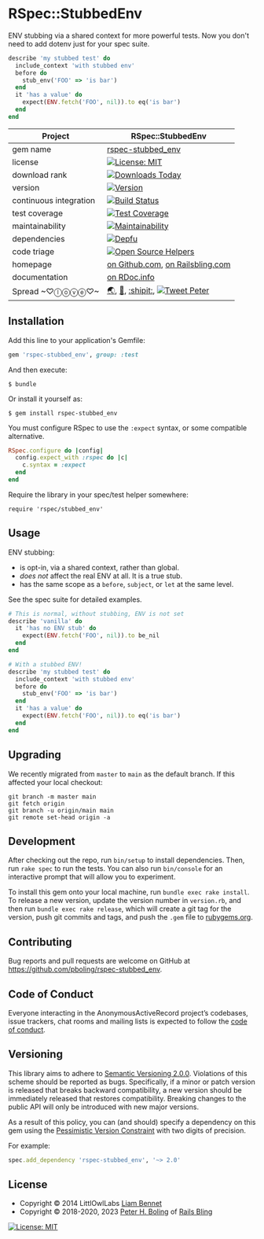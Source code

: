 # RSpec::StubbedEnv

ENV stubbing via a shared context for more powerful tests.  Now you don't need to add dotenv just for your spec suite.

```ruby
describe 'my stubbed test' do
  include_context 'with stubbed env'
  before do
    stub_env('FOO' => 'is bar')
  end
  it 'has a value' do
    expect(ENV.fetch('FOO', nil)).to eq('is bar')
  end
end
```

| Project                 | RSpec::StubbedEnv                                                                                                                                                                                                                           |
|------------------------ |---------------------------------------------------------------------------------------------------------------------------------------------------------------------------------------------------------------------------------------------|
| gem name                | [rspec-stubbed_env](https://rubygems.org/gems/rspec-stubbed_env)                                                                                                                                                                            |
| license                 | [![License: MIT](https://img.shields.io/badge/License-MIT-green.svg)](https://opensource.org/licenses/MIT)                                                                                                                                  |
| download rank           | [![Downloads Today](https://img.shields.io/gem/rd/rspec-stubbed_env.svg)](https://github.com/pboling/rspec-stubbed_env)                                                                                                                     |
| version                 | [![Version](https://img.shields.io/gem/v/rspec-stubbed_env.svg)](https://rubygems.org/gems/rspec-stubbed_env)                                                                                                                               |
| continuous integration  | [![Build Status](https://travis-ci.org/pboling/rspec-stubbed_env.svg?branch=main)](https://travis-ci.org/pboling/rspec-stubbed_env)                                                                                                         |
| test coverage           | [![Test Coverage](https://api.codeclimate.com/v1/badges/07a1d53634c61154efae/test_coverage)](https://codeclimate.com/github/pboling/rspec-stubbed_env/test_coverage)                                                                        |
| maintainability         | [![Maintainability](https://api.codeclimate.com/v1/badges/07a1d53634c61154efae/maintainability)](https://codeclimate.com/github/pboling/rspec-stubbed_env/maintainability)                                                                  |
| dependencies            | [![Depfu](https://badges.depfu.com/badges/a48948dd503f23a440f2c17910563f43/count.svg)](https://depfu.com/github/pboling/rspec-stubbed_env?project_id=5884)                                                                                  |
| code triage             | [![Open Source Helpers](https://www.codetriage.com/pboling/rspec-stubbed_env/badges/users.svg)](https://www.codetriage.com/pboling/rspec-stubbed_env)                                                                                       |
| homepage                | [on Github.com][homepage], [on Railsbling.com][blogpage]                                                                                                                                                                                    |
| documentation           | [on RDoc.info][documentation]                                                                                                                                                                                                               |
| Spread ~♡ⓛⓞⓥⓔ♡~      | [🌏](https://about.me/peter.boling), [👼](https://angel.co/peter-boling), [:shipit:](http://coderwall.com/pboling), [![Tweet Peter](https://img.shields.io/twitter/follow/galtzo.svg?style=social&label=Follow)](http://twitter.com/galtzo) |

## Installation

Add this line to your application's Gemfile:

```ruby
gem 'rspec-stubbed_env', group: :test
```

And then execute:

    $ bundle

Or install it yourself as:

    $ gem install rspec-stubbed_env


You must configure RSpec to use the `:expect` syntax, or some compatible alternative.

```ruby
RSpec.configure do |config|
  config.expect_with :rspec do |c|
    c.syntax = :expect
  end
end
```

Require the library in your spec/test helper somewhere:
```
require 'rspec/stubbed_env'
```

## Usage

ENV stubbing:

  - is opt-in, via a shared context, rather than global.
  - *does not* affect the real ENV at all.  It is a true stub.
  - has the same scope as a `before`, `subject`, or `let` at the same level.

See the spec suite for detailed examples.

```ruby
# This is normal, without stubbing, ENV is not set
describe 'vanilla' do
  it 'has no ENV stub' do
    expect(ENV.fetch('FOO', nil)).to be_nil
  end
end

# With a stubbed ENV!
describe 'my stubbed test' do
  include_context 'with stubbed env'
  before do
    stub_env('FOO' => 'is bar')
  end
  it 'has a value' do
    expect(ENV.fetch('FOO', nil)).to eq('is bar')
  end
end
```

## Upgrading

We recently migrated from `master` to `main` as the default branch.  If this affected your local checkout:
```shell
git branch -m master main
git fetch origin
git branch -u origin/main main
git remote set-head origin -a
```

## Development

After checking out the repo, run `bin/setup` to install dependencies. Then, run `rake spec` to run the tests. You can also run `bin/console` for an interactive prompt that will allow you to experiment.

To install this gem onto your local machine, run `bundle exec rake install`. To release a new version, update the version number in `version.rb`, and then run `bundle exec rake release`, which will create a git tag for the version, push git commits and tags, and push the `.gem` file to [rubygems.org](https://rubygems.org).

## Contributing

Bug reports and pull requests are welcome on GitHub at https://github.com/pboling/rspec-stubbed_env.

## Code of Conduct

Everyone interacting in the AnonymousActiveRecord project’s codebases, issue trackers, chat rooms and mailing lists is expected to follow the [code of conduct](https://github.com/pboling/rspec-stubbed_env/blob/main/CODE_OF_CONDUCT.md).

## Versioning

This library aims to adhere to [Semantic Versioning 2.0.0][semver].
Violations of this scheme should be reported as bugs. Specifically,
if a minor or patch version is released that breaks backward
compatibility, a new version should be immediately released that
restores compatibility. Breaking changes to the public API will
only be introduced with new major versions.

As a result of this policy, you can (and should) specify a
dependency on this gem using the [Pessimistic Version Constraint][pvc] with two digits of precision.

For example:

```ruby
spec.add_dependency 'rspec-stubbed_env', '~> 2.0'
```

## License

* Copyright © 2014 LittlOwlLabs [Liam Bennet](https://github.com/ljkbennett)
* Copyright © 2018-2020, 2023 [Peter H. Boling][peterboling] of [Rails Bling][railsbling]

[![License: MIT](https://img.shields.io/badge/License-MIT-green.svg)](https://opensource.org/licenses/MIT)

[license]: LICENSE
[semver]: http://semver.org/
[pvc]: http://guides.rubygems.org/patterns/#pessimistic-version-constraint
[railsbling]: http://www.railsbling.com
[peterboling]: http://www.peterboling.com
[documentation]: http://rdoc.info/github/pboling/rspec-stubbed_env/frames
[homepage]: https://github.com/pboling/rspec-stubbed_env/
[blogpage]: http://www.railsbling.com/tags/rspec-stubbed_env/
